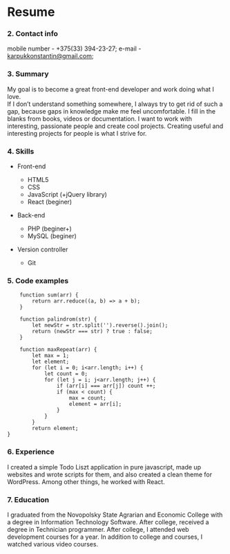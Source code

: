 # Resume

### 2. Contact info

mobile number - +375(33) 394-23-27; 
e-mail - karpukkonstantin@gmail.com;

### 3. Summary

My goal is to become a great front-end developer and work doing what I love.    
If I don’t understand something somewhere, I always try to get rid of such a gap, because gaps in knowledge make me feel uncomfortable. I fill in the blanks from books, videos or documentation.
I want to work with interesting, passionate people and create cool projects. Creating useful and interesting projects for people is what I strive for.

### 4. Skills

- Front-end
    * HTML5
    * CSS
    * JavaScript (+jQuery library)
    * React (beginer)

- Back-end
    * PHP (beginer+)
    * MySQL (beginer)

- Version controller
    * Git

### 5. Code examples

```JS
    function sum(arr) {
        return arr.reduce((a, b) => a + b);
    }

    function palindrom(str) {
        let newStr = str.split('').reverse().join();
        return (newStr === str) ? true : false;
    }

    function maxRepeat(arr) {
        let max = 1;
        let element;
        for (let i = 0; i<arr.length; i++) {
            let count = 0;
            for (let j = i; j<arr.length; j++) {
                if (arr[i] === arr[j]) count ++;
                if (max < count) {
                    max = count;
                    element = arr[i];
                }     
            }  
        }
        return element;
}

```

### 6. Experience

I created a simple Todo Liszt application in pure javascript, made up websites and wrote scripts for them, and also created a clean theme for WordPress. Among other things, he worked with React.

### 7. Education 

I graduated from the Novopolsky State Agrarian and Economic College with a degree in Information Technology Software.
After college, received a degree in Technician programmer. After college, I attended web development courses for a year.
In addition to college and courses, I watched various video courses.